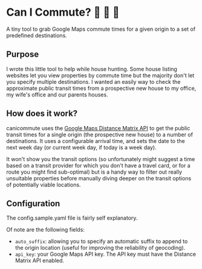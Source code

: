 # Can I Commute? 🚝 🚎 🚋

A tiny tool to grab Google Maps commute times for a given origin to a set of predefined destinations.

## Purpose

I wrote this little tool to help while house hunting. Some house listing websites let you view properties by commute time but the majority don't let you specify multiple destinations. I wanted an easily way to check the approximate public transit times from a prospective new house to my office, my wife's office and our parents houses.

## How does it work?

canicommute uses the [Google Maps Distance Matrix API](https://developers.google.com/maps/documentation/distance-matrix/distance-matrix) to get the public transit times for a single origin (the prospective new house) to a number of destinations. It uses a configurable arrival time, and sets the date to the next week day (or current week day, if today is a week day).

It won't show you the transit options (so unfortunately might suggest a time based on a transit provider for which you don't have a travel card, or for a route you might find sub-optimal) but is a handy way to filter out really unsuitable properties before manually diving deeper on the transit options of potentially viable locations.

## Configuration

The config.sample.yaml file is fairly self explanatory.

Of note are the following fields:
- `auto_suffix`: allowing you to specify an automatic suffix to append to the origin location (useful for improving the reliability of geocoding).
- `api_key`: your Google Maps API key. The API key must have the Distance Matrix API enabled.

